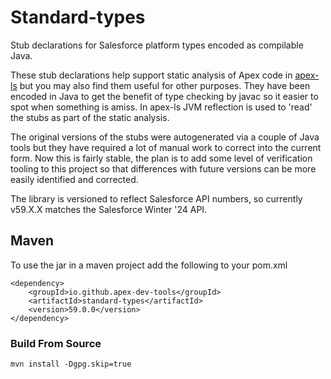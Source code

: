 # Standard-types

Stub declarations for Salesforce platform types encoded as compilable Java.

These stub declarations help support static analysis of Apex code in [apex-ls](https://github.com/apex-dev-tools/apex-ls) but you may also find them useful for other purposes. They have been encoded in Java to get the benefit of type checking by javac so it easier to spot when something is amiss. In apex-ls JVM reflection is used to 'read' the stubs as part of the static analysis.

The original versions of the stubs were autogenerated via a couple of Java tools but they have required a lot of manual work to correct into the current form. Now this is fairly stable, the plan is to add some level of verification tooling to this project so that differences with future versions can be more easily identified and corrected.  

The library is versioned to reflect Salesforce API numbers, so currently v59.X.X matches the Salesforce Winter '24 API.

## Maven

To use the jar in a maven project add the following to your pom.xml

    <dependency>
        <groupId>io.github.apex-dev-tools</groupId>
        <artifactId>standard-types</artifactId>
        <version>59.0.0</version>
    </dependency>

### Build From Source

    mvn install -Dgpg.skip=true
